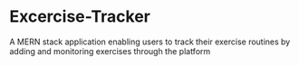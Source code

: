 # Excercise-Tracker
A MERN stack application enabling users to track their exercise routines by adding and monitoring exercises through the platform
